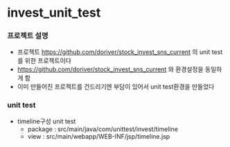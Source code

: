 # invest_unit_test
### 프로젝트 설명
* 프로젝트 https://github.com/doriver/stock_invest_sns_current 의 unit test를 위한 프로젝트이다
* https://github.com/doriver/stock_invest_sns_current 와 환경설정을 동일하게 함
* 이미 만들어진 프로젝트를 건드리기엔 부담이 있어서 unit test환경을 만들었다

### unit test
* timeline구성 unit test
  * package : src/main/java/com/unittest/invest/timeline
  * view : src/main/webapp/WEB-INF/jsp/timeline.jsp

